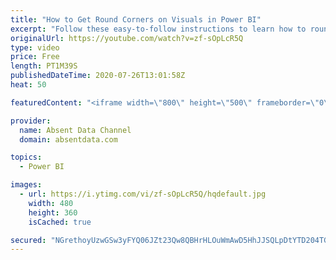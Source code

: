 ```yaml
---
title: "How to Get Round Corners on Visuals in Power BI"
excerpt: "Follow these easy-to-follow instructions to learn how to round the corners of your visuals borders in Power BI."
originalUrl: https://youtube.com/watch?v=zf-sOpLcR5Q
type: video
price: Free
length: PT1M39S
publishedDateTime: 2020-07-26T13:01:58Z
heat: 50

featuredContent: "<iframe width=\"800\" height=\"500\" frameborder=\"0\" src=\"https://www.youtube.com/embed/zf-sOpLcR5Q\" allow=\"accelerometer; autoplay; encrypted-media; gyroscope; picture-in-picture\" allowfullscreen></iframe>"

provider:
  name: Absent Data Channel
  domain: absentdata.com

topics:
  - Power BI

images:
  - url: https://i.ytimg.com/vi/zf-sOpLcR5Q/hqdefault.jpg
    width: 480
    height: 360
    isCached: true

secured: "NGrethoyUzwGSw3yFYQ06JZt23Qw8QBHrHLOuWmAwD5HhJJSQLpDtYTD204TGJmetzxpmdP0D+T6SBpL3XCZKRN4Bqhx1nqeOgFuZko3iGdQNQZkYI7aPlWWzlCOEMoq5svZlOyi6bW/rJ5Wo2afOZqNGPAHhTHYs2NoIU+hasCeZkcB9E1ot59iyzq+h+078gPEjCYbxxwQfRIuwFUwBK1Ol9v72rRDqhaqoMT5a/wH6/iQYAkISoG8AJMw5s3cSG1riGVrjsnmuAd5XGpI7n2dOKKsf6jsAVuZta+kEhUhnA7Noq4bfVEL1sXXY1SKd+jBqpSl7eMou5gUhfzkqtFz2AUGsRgsXKE4iOJ73Vkrj4xM80NL6AaA3gWXhnRbut9yBtFohIk3vNX4mVPNGZv9SUInfrE3Ntl70U1pj4I=;5kcP8scOF/ffI1QVBu0oZQ=="
---
```


